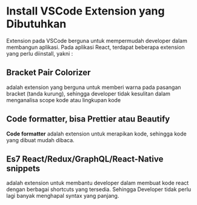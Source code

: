 # Install VSCode Extension yang Dibutuhkan

Extension pada VSCode berguna untuk mempermudah developer dalam membangun aplikasi. Pada aplikasi React, terdapat beberapa extension yang perlu diinstall, yakni :

## Bracket Pair Colorizer

adalah extension yang berguna untuk memberi warna pada pasangan bracket (tanda kurung), sehingga developer tidak kesulitan dalam menganalisa scope kode atau lingkupan kode

## Code formatter, bisa Prettier atau Beautify

**Code formatter** adalah extension untuk merapikan kode, sehingga kode yang dibuat mudah dibaca.

## Es7 React/Redux/GraphQL/React-Native snippets

adalah extension untuk membantu developer dalam membuat kode react dengan berbagai shortcuts yang tersedia. Sehingga Developer tidak perlu lagi banyak menghapal syntax yang panjang.
